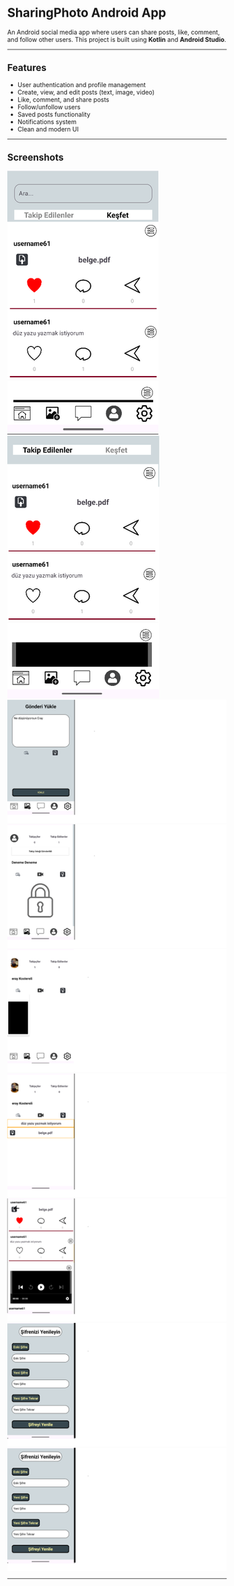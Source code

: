 # SharingPhoto Android App

An Android social media app where users can share posts, like, comment, and follow other users. This project is built using **Kotlin** and **Android Studio**.

---

## Features

- User authentication and profile management
- Create, view, and edit posts (text, image, video)
- Like, comment, and share posts
- Follow/unfollow users
- Saved posts functionality
- Notifications system
- Clean and modern UI

---

## Screenshots

![Home Screen](screenshots/1.png)  
![Profile](screenshots/2.png)  
![Post Screen](screenshots/3.png)  
![Settings](screenshots/4.png)  
![Notifications](screenshots/5.png)  
![Messages](screenshots/6.png)  
![Post Detail](screenshots/7.png)  
![User Profile](screenshots/8.png)  
![Comments](screenshots/9.png)

---

